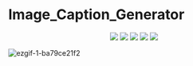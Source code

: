<h1> Image_Caption_Generator </h1>

<p align="center">
<img src="https://img.shields.io/badge/Made%20by%20-Abdur Sobhan Riad-blue">
<img src="https://badges.frapsoft.com/os/v1/open-source.svg?v=103">
<img src="https://img.shields.io/badge/Contributions-welcome-brightgreen">
<img src="https://img.shields.io/badge/python-v3.9%2B-orange" />
<img src="https://img.shields.io/badge/tensorflow-2.13.0-yellow">
</p>



![ezgif-1-ba79ce21f2](https://github.com/riad5089/Image_Caption_Generator/assets/93583569/a662a0bf-3eae-4dec-a590-afc296d7c17b)
